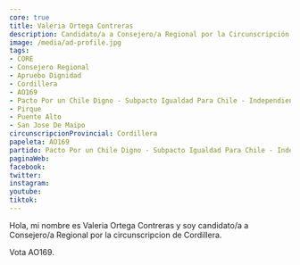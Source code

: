 ```yaml
---
core: true
title: Valeria Ortega Contreras
description: Candidato/a a Consejero/a Regional por la Circunscripción de Cordillera
image: /media/ad-profile.jpg
tags:
- CORE
- Consejero Regional
- Apruebo Dignidad
- Cordillera
- AO169
- Pacto Por un Chile Digno - Subpacto Igualdad Para Chile - Independientes
- Pirque
- Puente Alto
- San Jose De Maipo
circunscripcionProvincial: Cordillera
papeleta: AO169
partido: Pacto Por un Chile Digno - Subpacto Igualdad Para Chile - Independientes
paginaWeb:
facebook:
twitter:
instagram:
youtube:
tiktok:
---
```

Hola, mi nombre es Valeria Ortega Contreras y soy candidato/a a Consejero/a Regional por la circunscripcion de Cordillera.

Vota AO169.